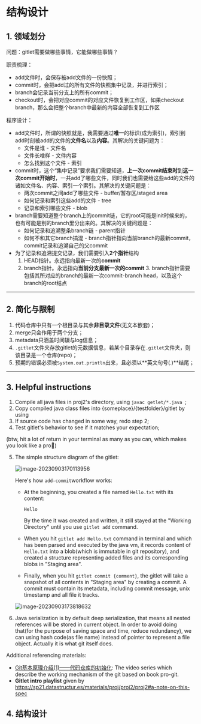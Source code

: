 # 结构设计

## 1. 领域划分

问题：gitlet需要做哪些事情，它能做哪些事情？

职责梳理：

- add文件时，会保存被add文件的一份快照；
- commit时，会把add过的所有文件的快照集中记录，并进行索引；
- branch会记录当前分支上的所有commit；
- checkout时，会把对应commit的对应文件恢复到工作区，如果checkout branch，那么会把整个branch中最新的内容全部恢复到工作区

程序设计：

- add文件时，所谓的快照就是，我需要通过**唯一**的标识(成为索引)，索引到add时刻被add的文件的**文件名**以及**内容**。其解决的关键问题为：
    - 文件是谁 - 文件名
    - 文件长啥样 - 文件内容
    - 怎么找到这个文件 - 索引
- commit时，这个“集中记录”要求我们需要知道，**上一次commit结束时**到**这一次commit开始时**，一共add了哪些文件，同时我们也需要给这些add的文件的诸如文件名、内容、索引一个索引。其解决的关键问题是：
    - 两次commit之间add了哪些文件 - buffer/暂存区/staged area
    - 如何记录和索引这些add的文件 - tree
    - 记录和索引哪些文件 - blob
- branch需要知道整个branch上的commit链，它的root可能是init时候来的，也有可能是别的branch里分出来的。其解决的关键问题是：
    - 如何记录和追溯整条branch链 - parent指针
    - 如何不和其它branch搞混 - branch指针指向当前branch的最新commit，commit记录和追溯自己的父commit
- 为了记录和追溯提交记录，我们需要引入**2个指针**结构
    1. HEAD指针。永远指向最新一次的**commit**
    2. branch指针。永远指向**当前分支最新一次的commit**
       3. branch指针需要包括其所对应的branch的最新一次commit-branch head，以及这个branch的root结点

---

## 2. 简化与限制

1. 代码仓库中只有一个根目录与其余**非目录文件**(无文本嵌套)；
2. merge只会作用于两个分支；
3. metadata只涵盖时间辍与log信息；
4. `.gitlet`文件夹存放gitlet的元数据信息，若某个目录存在`.gitlet`文件夹，则该目录是一个仓库(repo)；
5. 预期的错误必须被`System.out.println`出来，且必须以**英文句号(.)**结尾；

---

## 3. Helpful instructions

1. Compile all java files in proj2's directory, using `javac getlet/*.java `;
2. Copy compiled java class files into {someplace}/{testfolder}/gitlet by using
3. If source code has changed in some way, redo step 2;
4. Test gitlet's behavior to see if it matches your expectation;

(btw, hit a lot of return in your terminal as many as you can, which makes you look like a pro🤪)

5. The simple structure diagram of the gitlet:

   ![image-20230903170113956](/home/jeffery-zhang/.config/Typora/typora-user-images/image-20230903170113956.png)

   Here's how `add-commit`workflow works:

    - At the beginning, you created a file named `Hello.txt` with its content:

      ```
      Hello
      ```

      By the time it was created and written, it still stayed at the "Working Directory" until you use `gitlet add` command.

    - When you hit `gitlet add Hello.txt` command in terminal and which has been parsed and executed by the java vm, it records content of `Hello.txt` into a blob(which is immutable in git repository), and created a structure representing added files and its corresponding blobs in "Staging area".

    - Finally, when you hit `gitlet commit {comment}`, the gitlet will take a snapshot of all contents in "Staging area" by creating a commit. A commit must contain its metadata, including commit message, unix timestamp and all file it tracks.

   ![image-20230903173818632](/home/jeffery-zhang/.config/Typora/typora-user-images/image-20230903173818632.png)

6. Java serialization is by default deep serialization, that means all nested references will be stored in current object. In order to avoid doing that(for the purpose of saving space and time, reduce redundancy), we can using hash code(as file name) instead of pointer to represent a file object. Actually it is what git itself does.

Additional referencing materials:

- [Git基本原理介绍(1)——代码仓库的初始化](https://www.bilibili.com/video/BV1TA411q75f): The video series which describe the working mechanism of the git based on book pro-git.
- **Gitlet intro playlist** given by https://sp21.datastructur.es/materials/proj/proj2/proj2#a-note-on-this-spec

## 4. 结构设计

